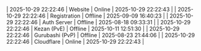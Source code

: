 | 2025-10-29 22:22:46 | Website | Online | 2025-10-29 22:22:43 |
| 2025-10-29 22:22:46 | Registration | Offline | 2025-09-09 16:40:23 |
| 2025-10-29 22:22:46 | Auth Server | Offline | 2025-08-18 09:33:31 |
| 2025-10-29 22:22:46 | Kezan (PvE) | Offline | 2025-10-11 12:51:30 |
| 2025-10-29 22:22:46 | Gurubashi (PvP) | Offline | 2025-08-23 21:44:06 |
| 2025-10-29 22:22:46 | Cloudflare | Online | 2025-10-29 22:22:43 |
